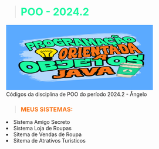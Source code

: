 ># <span style="color: #1AF9A0"> POO - 2024.2 </span>

<div> <img style="width:400px" src="img/poo25.png" alt="#"> </div>
Códigos da disciplina de POO do período 2024.2 - Ângelo

><h3> <span style="color: #F9751A"> MEUS SISTEMAS: </span></h3>

<div>
    <li>
        Sistema Amigo Secreto
    </li>
    <li>
        Sistema Loja de Roupas
    </li>
    <li>
        Sitema de Vendas de Roupa
    </li>
    <li>
        Sitema de Atrativos Turisticos
    </li>
</div>

